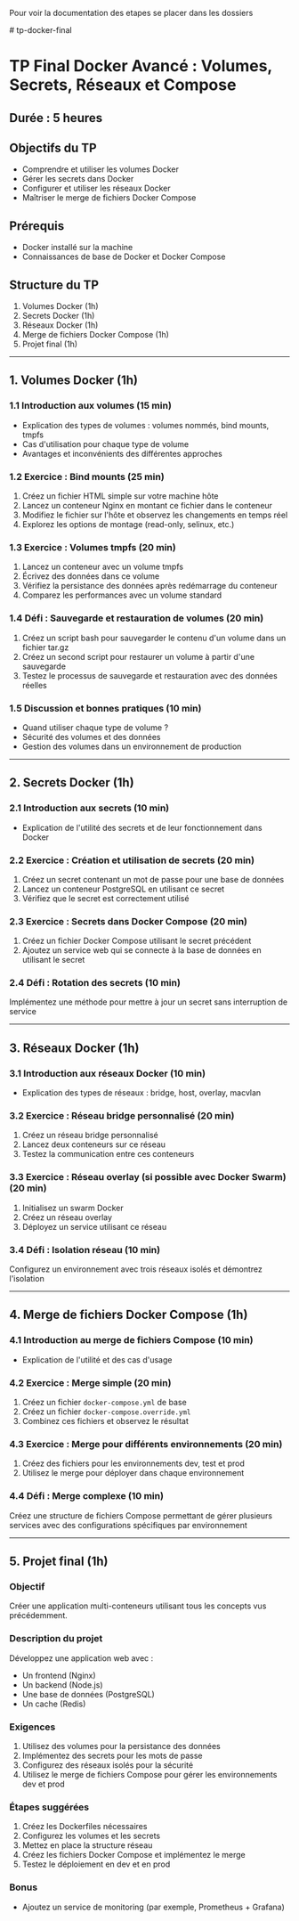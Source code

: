 Pour voir la documentation des etapes se placer dans les dossiers

﻿# tp-docker-final
# TP Final Docker Avancé : Volumes, Secrets, Réseaux et Compose

## Durée : 5 heures

## Objectifs du TP
- Comprendre et utiliser les volumes Docker
- Gérer les secrets dans Docker
- Configurer et utiliser les réseaux Docker
- Maîtriser le merge de fichiers Docker Compose

## Prérequis
- Docker installé sur la machine
- Connaissances de base de Docker et Docker Compose

## Structure du TP
1. Volumes Docker (1h)
2. Secrets Docker (1h)
3. Réseaux Docker (1h)
4. Merge de fichiers Docker Compose (1h)
5. Projet final (1h)

---

## 1. Volumes Docker (1h)

### 1.1 Introduction aux volumes (15 min)
- Explication des types de volumes : volumes nommés, bind mounts, tmpfs
- Cas d'utilisation pour chaque type de volume
- Avantages et inconvénients des différentes approches

### 1.2 Exercice : Bind mounts (25 min)
1. Créez un fichier HTML simple sur votre machine hôte
2. Lancez un conteneur Nginx en montant ce fichier dans le conteneur
3. Modifiez le fichier sur l'hôte et observez les changements en temps réel
4. Explorez les options de montage (read-only, selinux, etc.)

### 1.3 Exercice : Volumes tmpfs (20 min)
1. Lancez un conteneur avec un volume tmpfs
2. Écrivez des données dans ce volume
3. Vérifiez la persistance des données après redémarrage du conteneur
4. Comparez les performances avec un volume standard

### 1.4 Défi : Sauvegarde et restauration de volumes (20 min)
1. Créez un script bash pour sauvegarder le contenu d'un volume dans un fichier tar.gz
2. Créez un second script pour restaurer un volume à partir d'une sauvegarde
3. Testez le processus de sauvegarde et restauration avec des données réelles

### 1.5 Discussion et bonnes pratiques (10 min)
- Quand utiliser chaque type de volume ?
- Sécurité des volumes et des données
- Gestion des volumes dans un environnement de production

---

## 2. Secrets Docker (1h)

### 2.1 Introduction aux secrets (10 min)
- Explication de l'utilité des secrets et de leur fonctionnement dans Docker

### 2.2 Exercice : Création et utilisation de secrets (20 min)
1. Créez un secret contenant un mot de passe pour une base de données
2. Lancez un conteneur PostgreSQL en utilisant ce secret
3. Vérifiez que le secret est correctement utilisé

### 2.3 Exercice : Secrets dans Docker Compose (20 min)
1. Créez un fichier Docker Compose utilisant le secret précédent
2. Ajoutez un service web qui se connecte à la base de données en utilisant le secret

### 2.4 Défi : Rotation des secrets (10 min)
Implémentez une méthode pour mettre à jour un secret sans interruption de service

---

## 3. Réseaux Docker (1h)

### 3.1 Introduction aux réseaux Docker (10 min)
- Explication des types de réseaux : bridge, host, overlay, macvlan

### 3.2 Exercice : Réseau bridge personnalisé (20 min)
1. Créez un réseau bridge personnalisé
2. Lancez deux conteneurs sur ce réseau
3. Testez la communication entre ces conteneurs

### 3.3 Exercice : Réseau overlay (si possible avec Docker Swarm) (20 min)
1. Initialisez un swarm Docker
2. Créez un réseau overlay
3. Déployez un service utilisant ce réseau

### 3.4 Défi : Isolation réseau (10 min)
Configurez un environnement avec trois réseaux isolés et démontrez l'isolation

---

## 4. Merge de fichiers Docker Compose (1h)

### 4.1 Introduction au merge de fichiers Compose (10 min)
- Explication de l'utilité et des cas d'usage

### 4.2 Exercice : Merge simple (20 min)
1. Créez un fichier `docker-compose.yml` de base
2. Créez un fichier `docker-compose.override.yml`
3. Combinez ces fichiers et observez le résultat

### 4.3 Exercice : Merge pour différents environnements (20 min)
1. Créez des fichiers pour les environnements dev, test et prod
2. Utilisez le merge pour déployer dans chaque environnement

### 4.4 Défi : Merge complexe (10 min)
Créez une structure de fichiers Compose permettant de gérer plusieurs services avec des configurations spécifiques par environnement

---

## 5. Projet final (1h)

### Objectif
Créer une application multi-conteneurs utilisant tous les concepts vus précédemment.

### Description du projet
Développez une application web avec :
- Un frontend (Nginx)
- Un backend (Node.js)
- Une base de données (PostgreSQL)
- Un cache (Redis)

### Exigences
1. Utilisez des volumes pour la persistance des données
2. Implémentez des secrets pour les mots de passe
3. Configurez des réseaux isolés pour la sécurité
4. Utilisez le merge de fichiers Compose pour gérer les environnements dev et prod

### Étapes suggérées
1. Créez les Dockerfiles nécessaires
2. Configurez les volumes et les secrets
3. Mettez en place la structure réseau
4. Créez les fichiers Docker Compose et implémentez le merge
5. Testez le déploiement en dev et en prod

### Bonus
- Ajoutez un service de monitoring (par exemple, Prometheus + Grafana)


